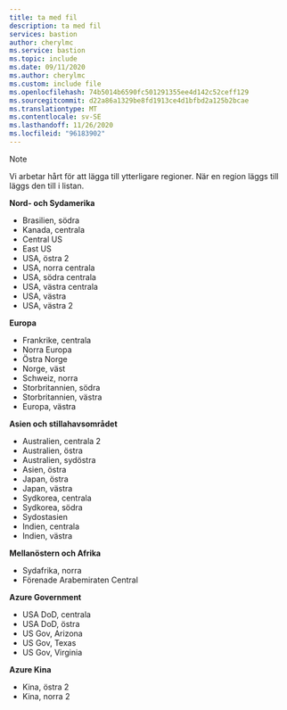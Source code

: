 ```yaml
---
title: ta med fil
description: ta med fil
services: bastion
author: cherylmc
ms.service: bastion
ms.topic: include
ms.date: 09/11/2020
ms.author: cherylmc
ms.custom: include file
ms.openlocfilehash: 74b5014b6590fc501291355ee4d142c52ceff129
ms.sourcegitcommit: d22a86a1329be8fd1913ce4d1bfbd2a125b2bcae
ms.translationtype: MT
ms.contentlocale: sv-SE
ms.lasthandoff: 11/26/2020
ms.locfileid: "96183902"
---
```

>[!NOTE]
>Vi arbetar hårt för att lägga till ytterligare regioner. När en region läggs till läggs den till i listan.
>

**Nord- och Sydamerika**
* Brasilien, södra
* Kanada, centrala
* Central US
* East US
* USA, östra 2
* USA, norra centrala
* USA, södra centrala
* USA, västra centrala
* USA, västra
* USA, västra 2

**Europa**
* Frankrike, centrala
* Norra Europa
* Östra Norge
* Norge, väst
* Schweiz, norra
* Storbritannien, södra
* Storbritannien, västra
* Europa, västra

**Asien och stillahavsområdet**
* Australien, centrala 2
* Australien, östra
* Australien, sydöstra
* Asien, östra
* Japan, östra
* Japan, västra
* Sydkorea, centrala
* Sydkorea, södra
* Sydostasien
* Indien, centrala
* Indien, västra

**Mellanöstern och Afrika**
* Sydafrika, norra
* Förenade Arabemiraten Central

**Azure Government**
* USA DoD, centrala
* USA DoD, östra
* US Gov, Arizona
* US Gov, Texas
* US Gov, Virginia

**Azure Kina**
* Kina, östra 2
* Kina, norra 2
